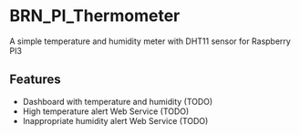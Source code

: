 # BRN_PI_Thermometer

A simple temperature and humidity meter with DHT11 sensor for Raspberry PI3

## Features

- Dashboard with temperature and humidity (TODO)
- High temperature alert Web Service (TODO)
- Inappropriate humidity alert Web Service (TODO)
